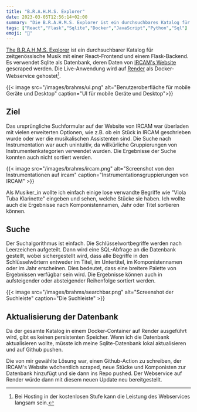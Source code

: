 ```yaml
---
title: "B.R.A.H.M.S. Explorer"
date: 2023-03-05T12:56:14+02:00
summary: "Die B.R.A.H.M.S. Explorer ist ein durchsuchbares Katalog für zeitgenössische Musik. Sie verwendet React für die Benutzeroberfläche, Flask für den Backend und Sqlite als Datenbank und wird als Docker-Webservice auf Render ausgeführt."
tags: ["React","Flask","Sqlite","Docker","JavaScript","Python","Sql"]
emoji: "📇"
---
```


[The B.R.A.H.M.S.
Explorer](https://github.com/somecho/catalog-for-contemporary-music) ist ein
durchsuchbarer Katalog für zeitgenössische Musik mit einer React-Frontend und
einem Flask-Backend. Es verwendet Sqlite als Datenbank, deren Daten von
[IRCAM's Website](https://brahms.ircam.fr/en/) gescraped werden. Die
Live-Anwendung wird auf
[Render](https://catalogforcontemporarymusic.onrender.com/) als
Docker-Webservice gehostet[^1].

{{< image src="/images/brahms/ui.png"
alt="Benutzeroberfläche für mobile Geräte und Desktop"
caption="UI für mobile Geräte und Desktop">}}

## Ziel
Das ursprüngliche Suchformular auf der Website von IRCAM war überladen mit
vielen erweiterten Optionen, wie z.B. ob ein Stück in IRCAM geschrieben wurde
oder wer die musikalischen Assistenten sind. Die Suche nach Instrumentation war
auch unintuitiv, da willkürliche Gruppierungen von Instrumentenkategorien
verwendet wurden. Die Ergebnisse der Suche konnten auch nicht sortiert werden.

{{< image src="/images/brahms/ircam.png"
alt="Screenshot von den Instrumentationen auf ircam"
caption="Instrumentationsgruppierungen von IRCAM" >}}

Als Musiker_in wollte ich einfach einige lose verwandte Begriffe wie "Viola Tuba
Klarinette" eingeben und sehen, welche Stücke sie haben. Ich wollte auch die
Ergebnisse nach Komponistennamen, Jahr oder Titel sortieren können.

## Suche
Der Suchalgorithmus ist einfach. Die Schlüsselwortbegriffe werden nach
Leerzeichen aufgeteilt. Dann wird eine SQL-Abfrage an die Datenbank gestellt,
wobei sichergestellt wird, dass alle Begriffe in den Schlüsselwörtern entweder
im Titel, im Untertitel, im Komponistennamen oder im Jahr erscheinen. Dies
bedeutet, dass eine breitere Palette von Ergebnissen verfügbar sein wird. Die
Ergebnisse können auch in aufsteigender oder absteigender Reihenfolge sortiert
werden.

{{< image src="/images/brahms/searchbar.png"
alt="Screenshot der Suchleiste"
caption="Die Suchleiste" >}}

## Aktualisierung der Datenbank
Da der gesamte Katalog in einem Docker-Container auf Render ausgeführt wird,
gibt es keinen persistenten Speicher. Wenn ich die Datenbank aktualisieren
wollte, müsste ich meine Sqlite-Datenbank lokal aktualisieren und auf Github
pushen.

Die von mir gewählte Lösung war, einen Github-Action zu schreiben, der IRCAM's
Website wöchentlich scraped, neue Stücke und Komponisten zur Datenbank
hinzufügt und sie dann ins Repo pushed. Der Webservice auf Render würde dann
mit diesem neuen Update neu bereitgestellt.

[^1]: Bei Hosting in der kostenlosen Stufe kann die Leistung des Webservices
	langsam sein.
